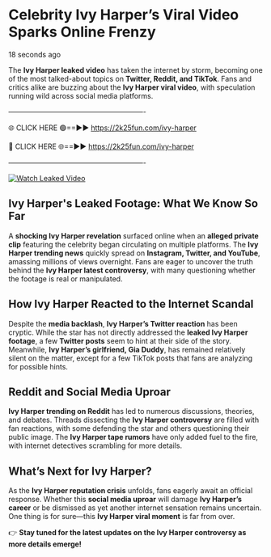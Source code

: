# Celebrity Ivy Harper’s Viral Video Sparks Online Frenzy

18 seconds ago

The **Ivy Harper leaked video** has taken the internet by storm, becoming one of the most talked-about topics on **Twitter, Reddit, and TikTok**. Fans and critics alike are buzzing about the **Ivy Harper viral video**, with speculation running wild across social media platforms.

———————————————————-

🌐 CLICK HERE 🟢==►► https://2k25fun.com/ivy-harper

🔴 CLICK HERE 🌐==►► https://2k25fun.com/ivy-harper

———————————————————-

[![Watch Leaked Video](https://miro.medium.com/v2/resize:fit:828/format:webp/1*cilzJN44JGOrTw9NJCrNHA.gif "Watch Leaked Video")](https://2k25fun.com/ivy-harper)

## **Ivy Harper's Leaked Footage: What We Know So Far**  
A **shocking Ivy Harper revelation** surfaced online when an **alleged private clip** featuring the celebrity began circulating on multiple platforms. The **Ivy Harper trending news** quickly spread on **Instagram, Twitter, and YouTube**, amassing millions of views overnight. Fans are eager to uncover the truth behind the **Ivy Harper latest controversy**, with many questioning whether the footage is real or manipulated.  

## **How Ivy Harper Reacted to the Internet Scandal**  
Despite the **media backlash**, **Ivy Harper’s Twitter reaction** has been cryptic. While the star has not directly addressed the **leaked Ivy Harper footage**, a few **Twitter posts** seem to hint at their side of the story. Meanwhile, **Ivy Harper’s girlfriend, Gia Duddy**, has remained relatively silent on the matter, except for a few TikTok posts that fans are analyzing for possible hints.  

## **Reddit and Social Media Uproar**  
**Ivy Harper trending on Reddit** has led to numerous discussions, theories, and debates. Threads dissecting the **Ivy Harper controversy** are filled with fan reactions, with some defending the star and others questioning their public image. The **Ivy Harper tape rumors** have only added fuel to the fire, with internet detectives scrambling for more details.  

## **What’s Next for Ivy Harper?**  
As the **Ivy Harper reputation crisis** unfolds, fans eagerly await an official response. Whether this **social media uproar** will damage **Ivy Harper’s career** or be dismissed as yet another internet sensation remains uncertain. One thing is for sure—this **Ivy Harper viral moment** is far from over.  

👉 **Stay tuned for the latest updates on the Ivy Harper controversy as more details emerge!**  